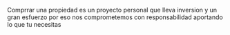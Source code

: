 Comprrar una propiedad es un proyecto personal que lleva inversion y un gran esfuerzo por eso nos comprometemos con responsabilidad aportando lo que tu necesitas 
